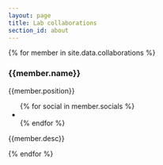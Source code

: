 ```yaml
---
layout: page
title: Lab collaborations
section_id: about
---
```


<div class='full'>
  <div class='row'>
    {% for member in site.data.collaborations %}
      <div class='small-4 medium-3 large-3 columns'>
        <div class='mod modTeamMember'>
          <div class='member'>
            <img class="avatar" alt="" src="{{ member.avatar }}" />
            <div class='overlay'>
              <div class='intro'>
                <h3>{{member.name}}</h3>
                <p>{{member.position}}</p>
                <ul class='socials'>
                  {% for social in member.socials %}
                    <li>
                      <a href='{{social.link}}'>
                        <i class='fa fa-{{social.icon}}'></i>
                      </a>
                    </li>
                  {% endfor %}
                </ul>
              </div>
            </div>
          </div>
          <p class='centered-text'>{{member.desc}}</p>
          <div class='two spacing'></div>
        </div>
      </div>
    {% endfor %}
  </div>
</div>
